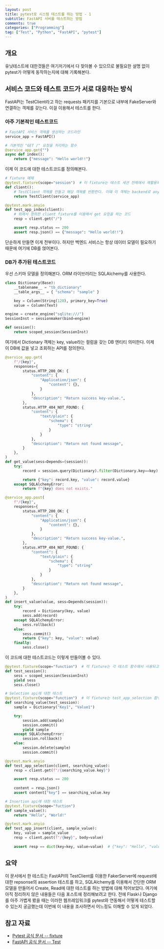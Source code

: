 ```yaml
---
layout: post
title: pytest로 시스템 테스트를 하는 방법 - 1
subtitle: FastAPI 서버를 테스트하는 방법
comments: true
categories: ["Programming"]
tag: ["Test", "Python", "FastAPI", "pytest"]
---
```


## 개요

유닛테스트에 대한것들은 여기저기에서 다 찾아볼 수 있으므로 불필요한 설명 없이 pytest가 어떻게 동작하는지에 대해 기록해본다.

## 서비스 코드와 테스트 코드가 서로 대응하는 방식

FastAPI는 TestClient라고 하는 requests 패키지를 기본으로 내부에 FakeServer와 연결하는 객체를 갖는다. 이걸 이용해서 테스트를 한다.

### 아주 기본적인 테스트코드

``` python
# FastAPI 서비스 객체를 생성하는 코드라인
service_app = FastAPI()

# 기본적인 "GET /" 요청을 처리하는 함수
@service_app.get("")
async def index():
    return {"message": "Hello world!!"}
```

이제 이 코드에 대한 테스트코드를 정의해본다.

``` python
# fixture 예제
@pytest.fixture(scope="session")  # 이 fixture는 테스트 세션 전체에서 재활용되어야 하므로, scope="session"으로 fixture 파라미터를 지정한다.
def client():
    # TestClient 객체를 만들고 해당 객체를 반환한다. 이때 이 객체는 backend로 anyio 패키지를 사용한다. 이 비동기 패키지를 정의하는 파라미터는 asyncio, trio 등으로 선언할수있다.
    return TestClient(service_app)

@pytest.mark.anyio
def test_app_index(client):
    # 위에서 정의한 client fixture를 이용해서 get 요청을 하는 코드
    resp = client.get("/")

    assert resp.status == 200
    assert resp.json() == {"message": "Hello world!!"}
```

단순하게 만들면 이게 전부이다. 하지만 백엔드 서비스는 항상 데이터 모델이 필요하기 때문에 여기에 DB를 얹어본다.

### DB가 추가된 테스트코드

우선 스키마 모델을 정의해본다. ORM 라이브러리는 SQLAlchemy를 사용한다.

``` python
class Dictionary(Base):
    __tablename__ = "tb_dictionary"
    __table_args__ = { "schema": "sample" }

    key = Column(String(128), primary_key=True)
    value = Column(Text)

engine = create_engine("sqlite:///")
SessionInst = sessionmaker(bind=engine)

def session():
    return scoped_session(SessionInst)
```

여기에서 Dictionary 객체는 key, value라는 컬럼을 갖는 DB 엔티티 의미한다. 이제 이 DB에 값을 넣고 조회하는 API를 정의한다.

``` python
@service_app.get(
    f"/{key}", 
    responses={
        status.HTTP_200_OK: {
            "content": {
                "Application/json": {
                    "content": {},
                }
            },
            "description": "Return success key-value.",
        },
        status.HTTP_404_NOT_FOUND: {
            "content": {
                "text/plain": {
                    "schema": {
                        "type": "string"
                    }
                }
            },
            "description": "Return not found message",
        }
    },
)
def get_value(sess=Depends=(session)):
    try:
        record = session.query(Dictionary).filter(Dictionary.key==key).first()

        return {"key": record.key, "value": record.value}
    except SQLAlchemyError:
        return f"{key} does not exists." 

@service_app.post(
    f"/{key}", 
    responses={
        status.HTTP_200_OK: {
            "content": {
                "Application/json": {
                    "content": {},
                }
            },
            "description": "Return success key-value.",
        },
        status.HTTP_404_NOT_FOUND: {
            "content": {
                "text/plain": {
                    "schema": {
                        "type": "string"
                    }
                }
            },
            "description": "Return not found message",
        }
    },
)
def insert_value(value, sess=Depends(session)):
    try:
        record = Dictionary(key, value)
        sess.add(record)
    except SQLAlchemyError:
        sess.rollback()
    else:
        sess.commit()
        return {"key": key, "value": value}
    finally:
        sess.close()
```

이 코드에 대한 테스트코드는 이렇게 만들어볼 수 있다.

``` python
@pytest.fixture(scope="function")  # 이 fixture는 각 테스트 함수에서 사용되고 종료되어야 하므로 scope="function"으로 지정한다.
def test_session():
    sess = scoped_session(SessionInst)
    yield sess
    sess.close()

# Selection api에 대한 테스트
@pytest.fixture(scope="function")  # 이 fixture는 test_app_selection 함수에서만 사용되기 때문에 scope="function"으로 지정한다.
def searching_value(test_session):
    sample = Dictionary("Key1", "Value1")

    try:
        session.add(sample)
        session.commit()
        yield sample
    except SQLAlchemyError:
        session.rollback()
    else:
        session.delete(sample)
        session.commit()

@pytest.mark.anyio
def test_app_selection(client, searching_value):
    resp = client.get(f"/{searching_value.key}")

    assert resp.status == 200
    
    content = resp.json()
    assert content["key"] == searching_value.key

# Insertion api에 대한 테스트
@pytest.fixture(scope="fuction")
def sample_value():
    return "Hello", "World!"

@pytest.mark.anyio
def test_app_insert(client, sample_value):
    key, value = sample_value
    resp = client.post(f"/{key}", body=value)
    
    assert resp == dict(key=key, value=value)  # {"key": "Hello", "value": "World!} 가 반환되므로 assertion True
```

## 요약

이 문서에서 한 테스트는 FastAPI의 TestClient를 이용한 FakerServer에 request에 대한 repsonse의 assertion 테스트를 하고, SQLAlchemy를 이용해서 간단한 ORM 모델을 만들어서 Create, Read에 대한 테스트를 하는 방법에 대해 적어보았다.
여기에 아직 정리하지 않은 내용들은 다음 포스트에 정리해보려고 한다. 전에 Flask나 Django를 아주 가볍게 봤을 때는 이러한 웹프레임워크를 pytest와 연동해서 어떻게 테스트할 수 있는지 궁금했는데 이번에 이 내용을 조사하면서 어느정도 이해할 수 있게 되었다.

## 참고 자료

* [Pytest 공식 문서 -- fixture](https://docs.pytest.org/en/6.2.x/fixture.html)
* [FastAPI 공식 문서 -- Test](https://fastapi.tiangolo.com/tutorial/testing/)
